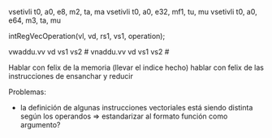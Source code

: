 vsetivli t0, a0, e8, m2, ta, ma
vsetivli t0, a0, e32, mf1, tu, mu
vsetivli t0, a0, e64, m3, ta, mu

intRegVecOperation(vl, vd, rs1, vs1, operation);




vwaddu.vv vd vs1 vs2 # 
vnaddu.vv vd vs1 vs2 # 


Hablar con felix de la memoria (llevar el indice hecho)
hablar con felix de las instrucciones de ensanchar y reducir


Problemas: 
- la definición de algunas instrucciones vectoriales está siendo distinta según los operandos => estandarizar al formato función como argumento? 